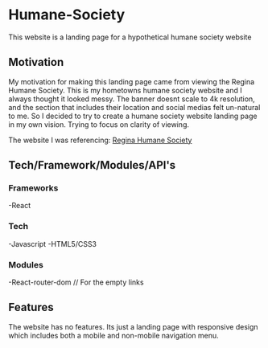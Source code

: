 # Humane-Society

This website is a landing page for a hypothetical humane society website

## Motivation

My motivation for making this landing page came from viewing the Regina Humane Society. This is my hometowns humane society website and
I always thought it looked messy. The banner doesnt scale to 4k resolution, and the section that includes their location and social medias
felt un-natural to me. So I decided to try to create a humane society website landing page in my own vision. Trying to focus on clarity of
viewing.

The website I was referencing: [Regina Humane Society](https://reginahumanesociety.ca/)

## Tech/Framework/Modules/API's

### Frameworks

-React

### Tech

-Javascript
-HTML5/CSS3

### Modules

-React-router-dom // For the empty links

## Features

The website has no features. Its just a landing page with responsive design which includes both a mobile and non-mobile navigation menu.
